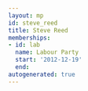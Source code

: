 ```yaml
---
layout: mp
id: steve_reed
title: Steve Reed
memberships:
- id: lab
  name: Labour Party
  start: '2012-12-19'
  end: 
autogenerated: true
---
```

